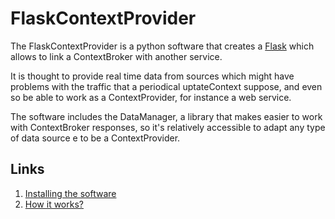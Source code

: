 # FlaskContextProvider

The FlaskContextProvider is a python software that creates a [Flask](http://flask.pocoo.org/)  which allows 
to link a ContextBroker with another service. 

It is thought to provide real time data from sources which might have problems with the 
traffic that a periodical uptateContext suppose, and even so be able to work as a 
ContextProvider, for instance a web service. 

The software includes the DataManager, a library that makes easier to work with ContextBroker
responses, so it's relatively accessible to adapt any type of data source e to be a 
ContextProvider. 

Links
-------------------------
1. [Installing the software]()
2. [How it works?]()
